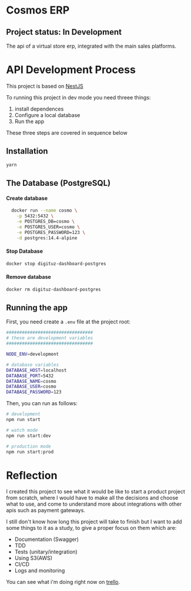 # Cosmos ERP

## Project status: In Development

The api of a virtual store erp, integrated with the main sales platforms.

# API Development Process

This project is based on [NestJS](https://docs.nestjs.com/)

To running this project in dev mode you need threee things:

1. install dependences
2. Configure a local database
3. Run the app

These three steps are covered in sequence below

## Installation

```bash
yarn
```

## The Database (PostgreSQL)

#### Create database

```bash
  docker run --name cosmo \
    -p 5432:5432 \
    -e POSTGRES_DB=cosmo \
    -e POSTGRES_USER=cosmo \
    -e POSTGRES_PASSWORD=123 \
    -d postgres:14.4-alpine
```

#### Stop Database

```bash
docker stop digituz-dashboard-postgres
```

#### Remove database

```bash
docker rm digituz-dashboard-postgres
```

## Running the app

First, you need create a `.env` file at the project root:

```bash
#################################
# these are development variables
#################################

NODE_ENV=development

# database variables
DATABASE_HOST=localhost
DATABASE_PORT=5432
DATABASE_NAME=cosmo
DATABASE_USER=cosmo
DATABASE_PASSWORD=123
```

Then, you can run as follows:

```bash
# development
npm run start

# watch mode
npm run start:dev

# production mode
npm run start:prod

```

# Reflection

I created this project to see what it would be like to start a product project from scratch, where I would have to make all the decisions and choose what to use, and come to understand more about integrations with other apis such as payment gateways.

I still don't know how long this project will take to finish but I want to add some things to it as a study, to give a proper focus on them which are:

- Documentation (Swagger)
- TDD
- Tests (unitary/integration)
- Using S3(AWS)
- CI/CD
- Logs and monitoring

You can see what i'm doing right now on [trello]().
